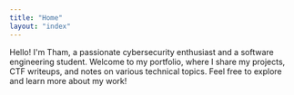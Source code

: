 ```yaml
---
title: "Home"
layout: "index"
---
```


Hello! I'm Tham, a passionate cybersecurity enthusiast and a software engineering student. Welcome to my portfolio, where I share my projects, CTF writeups, and notes on various technical topics. Feel free to explore and learn more about my work!